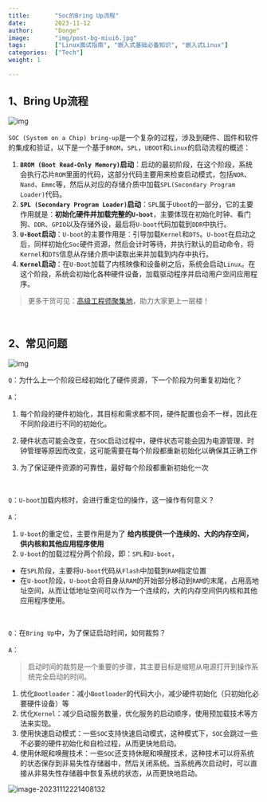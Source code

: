 ```yaml
---
title:       "Soc的Bring Up流程"
date:        2023-11-12
author:      "Donge"
image:       "img/post-bg-miui6.jpg"
tags:        ["Linux面试指南", "嵌入式基础必备知识", "嵌入式Linux"]
categories:  ["Tech"]
weight: 1

---
```


## 1、Bring Up流程

![img](https://img2.baidu.com/it/u=1228692277,1647023594&fm=253&fmt=auto&app=138&f=PNG?w=681&h=294)

`SOC (System on a Chip) bring-up`是一个复杂的过程，涉及到硬件、固件和软件的集成和验证，以下是一个基于`BROM`，`SPL`，`UBOOT`和`Linux`的启动流程的概述：

1.  **`BROM (Boot Read-Only Memory)`启动**：启动的最初阶段，在这个阶段，系统会执行芯片`ROM`里面的代码，这部分代码主要用来检查启动模式，包括`NOR`、`Nand`、`Emmc`等，然后从对应的存储介质中加载`SPL(Secondary Program Loader)`代码。
2.  **`SPL (Secondary Program Loader)`启动**：`SPL`属于`Uboot`的一部分，它的主要作用就是：**初始化硬件并加载完整的`U-boot`**，主要体现在初始化时钟、看门狗、`DDR`、`GPIO`以及存储外设，最后将`U-boot`代码加载到`DDR`中执行。
3.  **`U-Boot`启动**：`U-boot`的主要作用是：引导加载`Kernel`和`DTS`。`U-boot`在启动之后，同样初始化`Soc`硬件资源，然后会计时等待，并执行默认的启动命令，将`Kernel`和`DTS`信息从存储介质中读取出来并加载到内存中执行。
4.  **`Kernel`启动**：在`U-Boot`加载了内核映像和设备树之后，系统会启动`Linux`。在这个阶段，系统会初始化各种硬件设备，加载驱动程序并启动用户空间应用程序。

> 更多干货可见：[高级工程师聚集地](https://t.zsxq.com/0eUcTOhdO)，助力大家更上一层楼！

&nbsp;

## 2、常见问题

![img](https://img1.baidu.com/it/u=1356081243,31945078&fm=253&fmt=auto&app=138&f=JPEG?w=852&h=500)

`Q`：为什么上一个阶段已经初始化了硬件资源，下一个阶段为何重复初始化？

`A`：

1.  每个阶段的硬件初始化，其目标和需求都不同，硬件配置也会不一样，因此在不同阶段进行不同的初始化。

2.  硬件状态可能会改变，在`SOC`启动过程中，硬件状态可能会因为电源管理、时钟管理等原因而改变，这可能需要在每个阶段都重新初始化以确保其正确工作

3.  为了保证硬件资源的可靠性，最好每个阶段都重新初始化一次

&nbsp;

`Q`：`U-boot`加载内核时，会进行重定位的操作，这一操作有何意义？

`A`：

1. `U-boot`的重定位，主要作用是为了 **给内核提供一个连续的、大的内存空间，供内核和其他应用程序使用**
2. `U-boot`的加载过程分两个阶段，即：`SPL`和`U-boot`，
 - 在`SPL`阶段，主要将`U-boot`代码从`Flash`中加载到`RAM`指定位置
 - 在`U-boot`阶段，`U-boot`会将自身从`RAM`的开始部分移动到`RAM`的末尾，占用高地址空间，从而让低地址空间可以作为一个连续的，大的内存空间供内核和其他应用程序使用。 

&nbsp;

`Q`：在`Bring Up`中，为了保证启动时间，如何裁剪？

`A`：

> 启动时间的裁剪是一个重要的步骤，其主要目标是缩短从电源打开到操作系统完全启动的时间。

1.  优化`Bootloader`：减小`Bootloader`的代码大小，减少硬件初始化（只初始化必要硬件设备）等
2.  优化`Kernel`：减少启动服务数量，优化服务的启动顺序，使用预加载技术等方法来实现。
3.  使用快速启动模式：一些`SOC`支持快速启动模式，这种模式下，`SOC`会跳过一些不必要的硬件初始化和自检过程，从而更快地启动。
4.  使用休眠和唤醒技术：一些`SOC`还支持休眠和唤醒技术，这种技术可以将系统的状态保存到非易失性存储器中，然后关闭系统。当系统再次启动时，可以直接从非易失性存储器中恢复系统的状态，从而更快地启动。

![image-20231112221408132](https://image-1305421143.cos.ap-nanjing.myqcloud.com/image/image-20231112221408132.png)

&nbsp;

